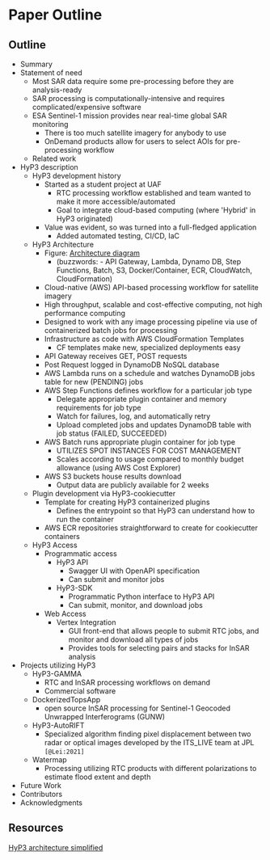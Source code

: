# Paper Outline

## Outline
- Summary
- Statement of need
    - Most SAR data require some pre-processing before they are analysis-ready
    - SAR processing is computationally-intensive and requires complicated/expensive software
    - ESA Sentinel-1 mission provides near real-time global SAR monitoring 
      - There is too much satellite imagery for anybody to use
      - OnDemand products allow for users to select AOIs for pre-processing workflow
    - Related work
- HyP3 description
    - HyP3 development history
        - Started as a student project at UAF
          - RTC processing workflow established and team wanted to make it more accessible/automated
          - Goal to integrate cloud-based computing (where 'Hybrid' in HyP3 originated)
        - Value was evident, so was turned into a full-fledged application
            - Added automated testing, CI/CD, IaC
    - HyP3 Architecture 
        - Figure: [Architecture diagram](https://drive.google.com/file/d/1wZUPGl4pY1qF5ojNSODJ6mF2CAiM-EaT/view?usp=sharing)
          - (buzzwords: - API Gateway, Lambda, Dynamo DB, Step Functions, Batch, S3, Docker/Container, ECR, CloudWatch, CloudFormation)
        - Cloud-native (AWS) API-based processing workflow for satellite imagery 
        - High throughput, scalable and cost-effective computing, not high performance computing
        - Designed to work with any image processing pipeline via use of containerized batch jobs for processing
        - Infrastructure as code with AWS CloudFormation Templates
          - CF templates make new, specialized deployments easy
        - API Gateway receives GET, POST requests
        - Post Request logged in DynamoDB NoSQL database
        - AWS Lambda runs on a schedule and watches DynamoDB jobs table for new (PENDING) jobs
        - AWS Step Functions defines workflow for a particular job type
            - Delegate appropriate plugin container and memory requirements for job type
            - Watch for failures, log, and automatically retry
            - Upload completed jobs and updates DynamoDB table with job status (FAILED, SUCCEEDED)
        - AWS Batch runs appropriate plugin container for job type
            - UTILIZES SPOT INSTANCES FOR COST MANAGEMENT
            - Scales according to usage compared to monthly budget allowance (using AWS Cost Explorer)
        - AWS S3 buckets house results download 
          - Output data are publicly available for 2 weeks 
    - Plugin development via HyP3-cookiecutter
        - Template for creating HyP3 containerized plugins
          - Defines the entrypoint so that HyP3 can understand how to run the container
        - AWS ECR repositories straightforward to create for cookiecutter containers
    - HyP3 Access
        - Programmatic access
            - HyP3 API
              - Swagger UI with OpenAPI specification
              - Can submit and monitor jobs
            - HyP3-SDK
              - Programmatic Python interface to HyP3 API
              - Can submit, monitor, and download jobs
        - Web Access
            - Vertex Integration
              - GUI front-end that allows people to submit RTC jobs, and monitor and download all types of jobs
              - Provides tools for selecting pairs and stacks for InSAR analysis
- Projects utilizing HyP3
    - HyP3-GAMMA 
      - RTC and InSAR processing workflows on demand
      - Commercial software 
    - DockerizedTopsApp
      - open source InSAR processing for Sentinel-1 Geocoded Unwrapped Interferograms (GUNW)
    - HyP3-AutoRIFT
      - Specialized algorithm finding pixel displacement between two radar or optical images developed by the ITS_LIVE team at JPL `[@Lei:2021]`
    - Watermap
      - Processing utilizing RTC products with different polarizations to estimate flood extent and depth
- Future Work
- Contributors
- Acknowledgments

## Resources
[HyP3 architecture simplified](https://docs.google.com/document/d/1HcSmjMB9YSBgyqb6WBZpu0euvIrzLlzLuCOI1cssGA0/edit)
